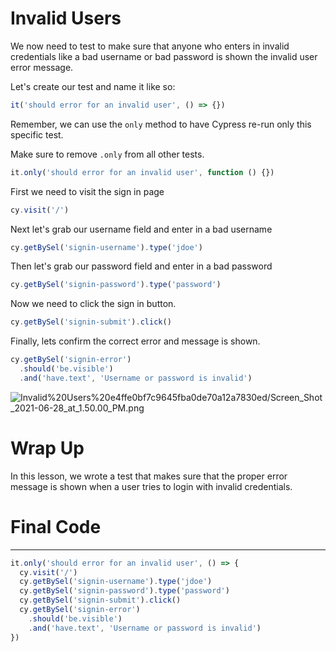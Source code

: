 # Invalid Users

We now need to test to make sure that anyone who enters in invalid credentials like a bad username or bad password is shown the invalid user error message.

Let's create our test and name it like so:

```jsx
it('should error for an invalid user', () => {})
```

Remember, we can use the `only` method to have Cypress re-run only this specific test.

Make sure to remove `.only` from all other tests.

```jsx
it.only('should error for an invalid user', function () {})
```

First we need to visit the sign in page

```jsx
cy.visit('/')
```

Next let's grab our username field and enter in a bad username

```jsx
cy.getBySel('signin-username').type('jdoe')
```

Then let's grab our password field and enter in a bad password

```jsx
cy.getBySel('signin-password').type('password')
```

Now we need to click the sign in button.

```jsx
cy.getBySel('signin-submit').click()
```

Finally, lets confirm the correct error and message is shown.

```jsx
cy.getBySel('signin-error')
  .should('be.visible')
  .and('have.text', 'Username or password is invalid')
```

![Invalid%20Users%20e4ffe0bf7c9645fba0de70a12a7830ed/Screen_Shot_2021-06-28_at_1.50.00_PM.png](Invalid%20Users%20e4ffe0bf7c9645fba0de70a12a7830ed/Screen_Shot_2021-06-28_at_1.50.00_PM.png)

# Wrap Up

In this lesson, we wrote a test that makes sure that the proper error message is shown when a user tries to login with invalid credentials.

# Final Code

---

```jsx
it.only('should error for an invalid user', () => {
  cy.visit('/')
  cy.getBySel('signin-username').type('jdoe')
  cy.getBySel('signin-password').type('password')
  cy.getBySel('signin-submit').click()
  cy.getBySel('signin-error')
    .should('be.visible')
    .and('have.text', 'Username or password is invalid')
})
```
